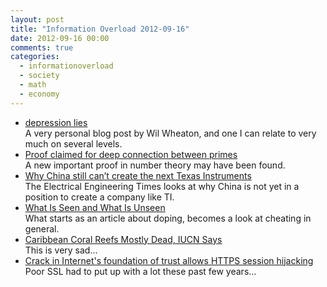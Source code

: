 ```yaml
---
layout: post
title: "Information Overload 2012-09-16"
date: 2012-09-16 00:00
comments: true
categories:
  - informationoverload
  - society
  - math
  - economy
---
```

* [depression lies](http://wilwheaton.net/2012/09/depression-lies/)<br>A very personal blog post by Wil Wheaton, and one I can relate to very much on several levels.
* [Proof claimed for deep connection between primes](http://www.nature.com/news/proof-claimed-for-deep-connection-between-primes-1.11378)<br>A new important proof in number theory may have been found.
* [Why China still can’t create the next Texas Instruments](http://www.eetimes.com/electronics-news/4395702/7-reasons-why-China-can-t-make-a-TI---yet)<br>The Electrical Engineering Times looks at why China is not yet in a position to create a company like TI.
* [What Is Seen and What Is Unseen](http://www.skepticblog.org/2012/09/11/the-hidden-price-of-immoral-acts/)<br>What starts as an article about doping, becomes a look at cheating in general.
* [Caribbean Coral Reefs Mostly Dead, IUCN Says](http://newswatch.nationalgeographic.com/2012/09/06/caribbean-coral-reefs-mostly-dead-iucn-says/)<br>This is very sad...
* [Crack in Internet's foundation of trust allows HTTPS session hijacking](http://arstechnica.com/security/2012/09/crime-hijacks-https-sessions/)<br>Poor SSL had to put up with a lot these past few years...
